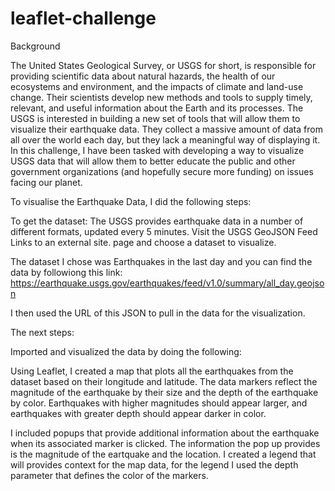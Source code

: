 # leaflet-challenge
Background

The United States Geological Survey, or USGS for short, is responsible for providing scientific data about natural hazards, the health of our ecosystems and environment, and the impacts of climate and land-use change. Their scientists develop new methods and tools to supply timely, relevant, and useful information about the Earth and its processes.
The USGS is interested in building a new set of tools that will allow them to visualize their earthquake data. They collect a massive amount of data from all over the world each day, but they lack a meaningful way of displaying it. In this challenge, I have been tasked with developing a way to visualize USGS data that will allow them to better educate the public and other government organizations (and hopefully secure more funding) on issues facing our planet.

To visualise the Earthquake Data, I did the following steps:


To get the dataset:
The USGS provides earthquake data in a number of different formats, updated every 5 minutes. Visit the USGS GeoJSON Feed Links to an external site. page and choose a dataset to visualize. 

The dataset I chose was Earthquakes in the last day and you can find the data by followiong this link: https://earthquake.usgs.gov/earthquakes/feed/v1.0/summary/all_day.geojson

I then used the URL of this JSON to pull in the data for the visualization.

The next steps:

Imported and visualized the data by doing the following:

Using Leaflet, I created a map that plots all the earthquakes from the dataset based on their longitude and latitude.
The data markers reflect the magnitude of the earthquake by their size and the depth of the earthquake by color. Earthquakes with higher magnitudes should appear larger, and earthquakes with greater depth should appear darker in color.

I included popups that provide additional information about the earthquake when its associated marker is clicked. The information the pop up provides is the magnitude of the eartquake and the location.
I created a legend that will provides context for the map data, for the legend I used the depth parameter that defines the color of the markers.



